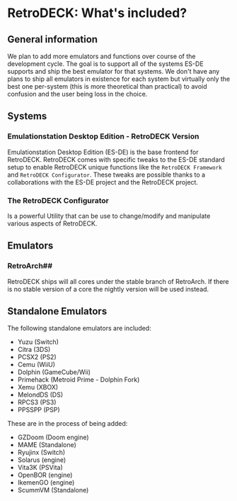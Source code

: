 # RetroDECK: What's included?

## General information
We plan to add more emulators and functions over course of the development cycle. The goal is to support all of the systems ES-DE supports and ship the best emulator for that systems. We don't have any plans to ship all emulators in existence for each system but virtually only the best one per-system (this is more theoretical than practical) to avoid confusion and the user being loss in the choice.

## Systems

### Emulationstation Desktop Edition - RetroDECK Version
Emulationstation Desktop Edition (ES-DE) is the base frontend for RetroDECK. RetroDECK comes with specific tweaks to the ES-DE standard setup to enable RetroDECK unique functions like the `RetroDECK Framework` and `RetroDECK Configurator`. These tweaks are possible thanks to a collaborations with the ES-DE project and the RetroDECK project.

### The RetroDECK Configurator
Is a powerful Utility that can be use to change/modify and manipulate various aspects of RetroDECK.

## Emulators

### RetroArch##
RetroDECK ships will all cores under the stable branch of RetroArch.
If there is no stable version of a core the nightly version will be used instead.

## Standalone Emulators
The following standalone emulators are included:

- Yuzu (Switch)
- Citra (3DS)
- PCSX2 (PS2)
- Cemu (WiiU)
- Dolphin (GameCube/Wii)
- Primehack (Metroid Prime - Dolphin Fork)
- Xemu (XBOX)
- MelondDS (DS)
- RPCS3 (PS3)
- PPSSPP (PSP)

These are in the process of being added:

- GZDoom (Doom engine)
- MAME (Standalone)
- Ryujinx (Switch)
- Solarus (engine)
- Vita3K (PSVita)
- OpenBOR (engine)
- IkemenGO (engine)
- ScummVM (Standalone)



